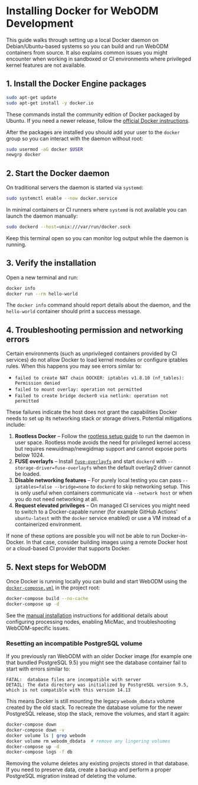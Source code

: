 # Installing Docker for WebODM Development

This guide walks through setting up a local Docker daemon on Debian/Ubuntu-based
systems so you can build and run WebODM containers from source. It also explains
common issues you might encounter when working in sandboxed or CI environments
where privileged kernel features are not available.

## 1. Install the Docker Engine packages

```bash
sudo apt-get update
sudo apt-get install -y docker.io
```

These commands install the community edition of Docker packaged by Ubuntu. If you
need a newer release, follow the [official Docker instructions](https://docs.docker.com/engine/install/ubuntu/).

After the packages are installed you should add your user to the `docker` group so
you can interact with the daemon without root:

```bash
sudo usermod -aG docker $USER
newgrp docker
```

## 2. Start the Docker daemon

On traditional servers the daemon is started via `systemd`:

```bash
sudo systemctl enable --now docker.service
```

In minimal containers or CI runners where `systemd` is not available you can launch
the daemon manually:

```bash
sudo dockerd --host=unix:///var/run/docker.sock
```

Keep this terminal open so you can monitor log output while the daemon is running.

## 3. Verify the installation

Open a new terminal and run:

```bash
docker info
docker run --rm hello-world
```

The `docker info` command should report details about the daemon, and the
`hello-world` container should print a success message.

## 4. Troubleshooting permission and networking errors

Certain environments (such as unprivileged containers provided by CI services) do
not allow Docker to load kernel modules or configure iptables rules. When this
happens you may see errors similar to:

- `failed to create NAT chain DOCKER: iptables v1.8.10 (nf_tables): Permission denied`
- `failed to mount overlay: operation not permitted`
- `Failed to create bridge docker0 via netlink: operation not permitted`

These failures indicate the host does not grant the capabilities Docker needs to
set up its networking stack or storage drivers. Potential mitigations include:

1. **Rootless Docker** – Follow the [rootless setup guide](https://docs.docker.com/engine/security/rootless/)
   to run the daemon in user space. Rootless mode avoids the need for privileged
   kernel access but requires newuidmap/newgidmap support and cannot expose ports
   below 1024.
2. **FUSE overlayfs** – Install [`fuse-overlayfs`](https://github.com/containers/fuse-overlayfs)
   and start `dockerd` with `--storage-driver=fuse-overlayfs` when the default
   overlay2 driver cannot be loaded.
3. **Disable networking features** – For purely local testing you can pass
   `--iptables=false --bridge=none` to `dockerd` to skip networking setup. This is
   only useful when containers communicate via `--network host` or when you do not
   need networking at all.
4. **Request elevated privileges** – On managed CI services you might need to
   switch to a Docker-capable runner (for example GitHub Actions' `ubuntu-latest`
   with the `docker` service enabled) or use a VM instead of a containerized
   environment.

If none of these options are possible you will not be able to run Docker-in-Docker.
In that case, consider building images using a remote Docker host or a cloud-based
CI provider that supports Docker.

## 5. Next steps for WebODM

Once Docker is running locally you can build and start WebODM using the
[`docker-compose.yml`](../docker-compose.yml) in the project root:

```bash
docker-compose build --no-cache
docker-compose up -d
```

See the [manual installation](../README.md#manual-installation-docker) instructions
for additional details about configuring processing nodes, enabling MicMac, and
troubleshooting WebODM-specific issues.

### Resetting an incompatible PostgreSQL volume

If you previously ran WebODM with an older Docker image (for example one that
bundled PostgreSQL 9.5) you might see the database container fail to start with
errors similar to:

```
FATAL:  database files are incompatible with server
DETAIL: The data directory was initialized by PostgreSQL version 9.5,
which is not compatible with this version 14.13
```

This means Docker is still mounting the legacy `webodm_dbdata` volume created by
the old stack. To recreate the database volume for the newer PostgreSQL release,
stop the stack, remove the volumes, and start it again:

```bash
docker-compose down
docker-compose down -v
docker volume ls | grep webodm
docker volume rm webodm_dbdata  # remove any lingering volumes
docker-compose up -d
docker-compose logs -f db
```

Removing the volume deletes any existing projects stored in that database. If
you need to preserve data, create a backup and perform a proper PostgreSQL
migration instead of deleting the volume.
